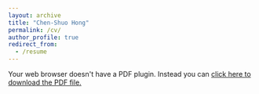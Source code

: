 ```yaml
---
layout: archive
title: "Chen-Shuo Hong"
permalink: /cv/
author_profile: true
redirect_from:
  - /resume
---
```


<object data="https://cshong9.github.io/files/CV_ChenShuo_Hong.pdf" type="application/pdf" width="100%" height="100%">
  <p>Your web browser doesn't have a PDF plugin.
  Instead you can <a href="https://cshong9.github.io/files/CV_ChenShuo_Hong.pdf">click here to
  download the PDF file.</a></p>
</object>
